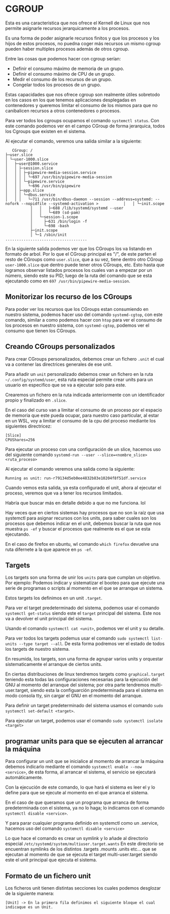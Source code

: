 # CGROUP
Esta es una caracteristica que nos ofrece el Kernell de Linux que nos permite asignarle recursos jerarquicamente a los procesos.

Es una forma de poder asignarle recursos finitos y que los procesos y los hijos de estos procesos, no puedna coger más recursos un mismo cgroup pueden haber multiples procesos además de otros cgroup.

Entre las cosas que podemos hacer con cgroup serían:

- Definir el consumo máximo de memoria de un grupo.
- Definir el consumo máximo de CPU de un grupo.
- Medir el consumo de los recursos de un grupo.
- Congelar todos los procesos de un grupo.

Estas capacidades que nos ofrece cgroup son realmente útiles sobretodo en los casos en los que tenemos aplicaciones desplegadas en contenedores y queremos limitar el consumo de los mismos para que no canibalicen recursos a otros contenedores o procesos.

Para ver todos los cgroups ocupamos el comando `systemctl status`. Con este comando podemos ver en el campo CGroup de forma jerarquica, todos los Cgroups que existen en el sistema.

Al ejecutar el comando, veremos una salida similar a la siguiente:

``` salida comando systmectl en la sección CGroups:
   CGroup: /                                                                                                                       ├─user.slice                                                                                                            │ └─user-1000.slice                                                                                                     │   ├─user@1000.service                                                                                                 │   │ ├─session.slice                                                                                                   │   │ │ ├─pipewire-media-session.service                                                                                │   │ │ │ └─697 /usr/bin/pipewire-media-session                                                                         │   │ │ └─pipewire.service                                                                                              │   │ │   └─696 /usr/bin/pipewire                                                                                       │   │ ├─app.slice                                                                                                       │   │ │ └─dbus.service                                                                                                  │   │ │   └─711 /usr/bin/dbus-daemon --session --address=systemd: --nofork --nopidfile --systemd-activation >           │   │ └─init.scope
           │   │   ├─688 /lib/systemd/systemd --user
           │   │   └─689 (sd-pam)
           │   └─session-1.scope
           │     ├─631 /bin/login -f
           │     └─698 -bash
           ├─init.scope
           │ └─1 /sbin/init
....................................
```

En la siguiente salida podemos ver que los CGroups los va listando en formato de arbol. Por lo que el CGroup principal es "/", de este parten el resto de CGroups como `user.slice`, que a su vez, tiene dentro otro CGroup `user-1000.slice` que dentro puede tener otros CGroups, etc. Esto hasta que logramos observar listados procesos los cuales van a empezar por un número, siendo este su PID; luego de la ruta del comando que se esta ejecutando como en `697 /usr/bin/pipewire-media-session`. 

## Monitorizar los recurso de los CGroups

Para poder ver los recursos que los CGroups estan consumiendo en nuestro sistema, podemos hacer uso del comando `systemd-cgtop`, con este comando, similar a como podemos hacer con `htop` para ver el consumo de los procesos en nuestro sistema, con `systemd-cgtop`, podemos ver el consumo que tienen los CGroups. 

## Creando CGroups personalizados

Para crear CGroups personalizados, debemos crear un fichero `.unit` el cual va a contener las directrices generales de ese unit.

Para añadir un `unit` personalizado debemos crear un fichero en la ruta `~/.config/systemd/user`, esta ruta especial permite crear units para un usuario en especifico que se va a ejecutar solo para este.

Crearemos un fichero en la ruta indicada anteriormente con un identificador propio y finalizado en `.slice`.

En el caso del curso van a limitar el consumo de un proceso por el espacio de memoria que este pueda ocupar, para nuestro caso particular, al estar en un WSL, voy a limitar el consumo de la cpu del proceso mediante los siguientes directricez:

``` directricez para unit personalizado
[Slice]
CPUShares=256
```

Para ejecutar un proceso con una configuración de un slice, hacemos uso del siguiente comando `systemd-run --user --slice=<nombre_slice> <ruta_proceso>`

Al ejecutar el comando veremos una salida como la siguiente:

``` salida de comando 
Running as unit: run-r79134d5eb0ee4832b83e10204f8f51df.service
```

Cuando vemos esta salida, ya esta configurado el unit, ahora al ejecutar el proceso, veremos que va a tener los recursos limitados.

Habría que buscar más en detalle debido a que no me funciona. lol

Hay veces que en ciertos sistemas hay procesos que no son la raíz que usa systemctl para asignar recursos con los units, para saber cuales son los procesos que debemos indicar en el unit, debemos buscar la ruta que nos muestra `ps -ef` y buscar el procesos que realmente es el que se esta ejecutando. 

En el caso de firefox en ubuntu, wl comando `which firefox` devuelve una ruta difernete a la que aparece en `ps -ef`. 

## Targets

Los targets son una forma de unir los `units` para que cumplan un objetivo. Por ejemplo: Podemos indicar y sistematizar el booteo para que ejecute una serie de programas o scripts al momento en el que se arranque un sistema.

Estos targets los definimos en un unit `.target`.

Para ver el target predeterminado del sistema, podemos usar el comando `systemctl get-status` siendo este el `target` principal del sistema. Este nos va a devolver el unit principal del sistema.

Usando el comando `systemctl cat <unit>`, podemos ver el unit y su detalle.

Para ver todos los targets podemus usar el comando `sudo systemctl list-units --type target --all`. De esta forma podremos ver el estado de todos los targets de nuestro sistema.

En resumida, los targets, son una forma de agrupar varios units y orquestar sistematicamente el arranque de ciertos units.

En ciertas distribuciones de linux tendremos targets como `graphical.target` teniendo esta todas las configuraciones necesarias para la ejecución del GNU al momento del arranque del sistema; por otra parte tendremos multi-user.target, siendo esta la configuarción predeterminada para el sistema en modo consola tty, sin cargar el GNU en el momento del arranque.

Para definir un target predeterminado del sistema usamos el comando `sudo systemctl set-default <target>`.

Para ejecutar un target, podemos usar el comando `sudo systemctl isolate <target>`

## programar units para que se ejecuten al arrancar la máquina

Para configurar un unit que se inicialice al momento de arrancar la máquina debemos indicarlo mediante el comando `systemctl enable --now <service>`, de esta forma, al arrancar el sistema, el servicio se ejecutará automáticamente.

Con la ejecución de este comando, lo que hará el sistema es leer el <service> y lo define para que se ejecute al momento en el que arranca el sistema.

En el caso de que queramos que un programa que arranca de forma predeterminada con el sistema, ya no lo haga; lo indicamos con el comando `systemctl disable <service>`. 

Y para parar cualquier programa definido en systemctl como un .service, hacemos uso del comando `systemctl disable <service>` 

Lo que hace el comando es crear un symlink y lo añade al directorio especial `/etc/systemd/system/multiuser.target.wants` En este directorio se encuentran symlinks de los distintos .targets .mounts .units etc... que se ejecutan al momento de que se ejecuta el target multi-user.target siendo este el unit principal que ejecuta el sistema. 

## Formato de un fichero unit

Los ficheros unit tienen distintas secciones los cuales podemos desglozar de la siguiente manera:

``` sección Unit
[Unit] -> En la primera fila definimos el siguiente bloque el cual indicaque es un Unit.
